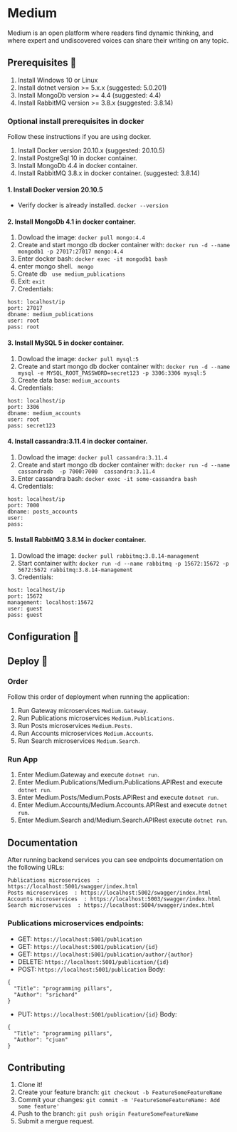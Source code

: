 # Medium

Medium is an open platform where readers find dynamic thinking, and where expert and undiscovered voices can share their writing on any topic.

## Prerequisites 🔨

1. Install Windows 10 or Linux
2. Install dotnet version >= 5.x.x (suggested: 5.0.201)
3. Install MongoDb version >= 4.4 (suggested: 4.4)
4. Install RabbitMQ version >= 3.8.x (suggested: 3.8.14)

### Optional install prerequisites in docker

Follow these instructions if you are using docker.

1. Install Docker version 20.10.x (suggested: 20.10.5)
2. Install PostgreSql 10 in docker container.
3. Install MongoDb 4.4 in docker container.
4. Install RabbitMQ 3.8.x in docker container. (suggested: 3.8.14)

#### 1. Install Docker version 20.10.5
- Verify docker is already installed.
``` docker --version ```

#### 2. Install MongoDb 4.1 in docker container.
1. Dowload the image:
``` docker pull mongo:4.4 ```
2. Create and start mongo db docker container with:
``` docker run -d --name mongodb1 -p 27017:27017 mongo:4.4 ```
3. Enter docker bash:
``` docker exec -it mongodb1 bash ```
4. enter mongo shell.
``` mongo```
5. Create db
``` use medium_publications```
6. Exit:
``` exit ```
7. Credentials:
```
host: localhost/ip
port: 27017
dbname: medium_publications
user: root
pass: root
```

#### 3. Install MySQL 5 in docker container.
1. Dowload the image:
``` docker pull mysql:5 ```
2. Create and start mongo db docker container with:
``` docker run -d --name mysql -e MYSQL_ROOT_PASSWORD=secret123 -p 3306:3306 mysql:5 ```
3. Create data base: ``` medium_accounts ```
4. Credentials:
```
host: localhost/ip
port: 3306
dbname: medium_accounts
user: root
pass: secret123
```

#### 4. Install cassandra:3.11.4 in docker container.
1. Dowload the image: ``` docker pull cassandra:3.11.4 ```
2. Create and start mongo db docker container with: ``` docker run -d --name cassandradb  -p 7000:7000  cassandra:3.11.4 ```
3. Enter cassandra bash: ```docker exec -it some-cassandra bash```
3. Credentials:
```
host: localhost/ip
port: 7000
dbname: posts_accounts
user: 
pass:
```

#### 5. Install RabbitMQ 3.8.14 in docker container.
1. Dowload the image:
``` docker pull rabbitmq:3.8.14-management ```
2. Start container with:
``` docker run -d --name rabbitmq -p 15672:15672 -p 5672:5672 rabbitmq:3.8.14-management ```
3. Credentials:
```
host: localhost/ip
port: 15672
management: localhost:15672
user: guest
pass: guest
```

## Configuration 🔧

## Deploy 🚀

### Order

Follow this order of deployment when running the application: 
1.	Run Gateway microservices ```Medium.Gateway```.
2.	Run Publications microservices ```Medium.Publications```.
3.	Run Posts microservices ```Medium.Posts```.
4.	Run Accounts microservices ```Medium.Accounts```.
5.	Run Search microservices ```Medium.Search```.

### Run App
1. Enter Medium.Gateway and execute  ```dotnet run```.
2. Enter Medium.Publications/Medium.Publications.APIRest and execute  ```dotnet run```.
3. Enter Medium.Posts/Medium.Posts.APIRest and execute  ```dotnet run```.
4. Enter Medium.Accounts/Medium.Accounts.APIRest and execute  ```dotnet run```.
5. Enter Medium.Search and/Medium.Search.APIRest execute  ```dotnet run```.


## Documentation

After running backend services you can see endpoints documentation on the following URLs:
```
Publications microservices  : https://localhost:5001/swagger/index.html
Posts microservices  : https://localhost:5002/swagger/index.html
Accounts microservices  : https://localhost:5003/swagger/index.html
Search microservices  : https://localhost:5004/swagger/index.html
```

### Publications microservices endpoints:  

- GET: ```https://localhost:5001/publication```
- GET: ```https://localhost:5001/publication/{id}```
- GET: ```https://localhost:5001/publication/author/{author}```
- DELETE: ```https://localhost:5001/publication/{id}```
- POST: ```https://localhost:5001/publication```
Body:
```
{
  "Title": "programming pillars",
  "Author": "srichard"
}
```
- PUT: ```https://localhost:5001/publication/{id}```
Body:
```
{
  "Title": "programming pillars",
  "Author": "cjuan"
}
```

## Contributing

1. Clone it!
2. Create your feature branch: `git checkout -b FeatureSomeFeatureName`
3. Commit your changes: `git commit -m 'FeatureSomeFeatureName: Add some feature'`
4. Push to the branch: `git push origin FeatureSomeFeatureName`
5. Submit a mergue request.
